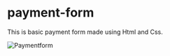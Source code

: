 # payment-form

This is basic payment form made using Html and Css.

![Paymentform](https://user-images.githubusercontent.com/91690267/194569325-1a415fa0-d160-4981-a991-f9e25450b161.jpg)
